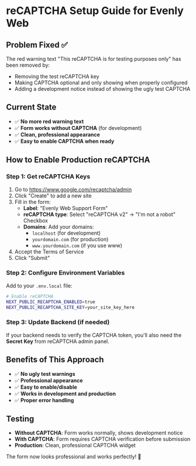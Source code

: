 # reCAPTCHA Setup Guide for Evenly Web

## Problem Fixed ✅
The red warning text "This reCAPTCHA is for testing purposes only" has been removed by:
- Removing the test reCAPTCHA key
- Making CAPTCHA optional and only showing when properly configured
- Adding a development notice instead of showing the ugly test CAPTCHA

## Current State
- ✅ **No more red warning text**
- ✅ **Form works without CAPTCHA** (for development)
- ✅ **Clean, professional appearance**
- ✅ **Easy to enable CAPTCHA when ready**

## How to Enable Production reCAPTCHA

### Step 1: Get reCAPTCHA Keys
1. Go to https://www.google.com/recaptcha/admin
2. Click "Create" to add a new site
3. Fill in the form:
   - **Label**: "Evenly Web Support Form"
   - **reCAPTCHA type**: Select "reCAPTCHA v2" → "I'm not a robot" Checkbox
   - **Domains**: Add your domains:
     - `localhost` (for development)
     - `yourdomain.com` (for production)
     - `www.yourdomain.com` (if you use www)
4. Accept the Terms of Service
5. Click "Submit"

### Step 2: Configure Environment Variables
Add to your `.env.local` file:
```bash
# Enable reCAPTCHA
NEXT_PUBLIC_RECAPTCHA_ENABLED=true
NEXT_PUBLIC_RECAPTCHA_SITE_KEY=your_site_key_here
```

### Step 3: Update Backend (if needed)
If your backend needs to verify the CAPTCHA token, you'll also need the **Secret Key** from reCAPTCHA admin panel.

## Benefits of This Approach
- ✅ **No ugly test warnings**
- ✅ **Professional appearance**
- ✅ **Easy to enable/disable**
- ✅ **Works in development and production**
- ✅ **Proper error handling**

## Testing
- **Without CAPTCHA**: Form works normally, shows development notice
- **With CAPTCHA**: Form requires CAPTCHA verification before submission
- **Production**: Clean, professional CAPTCHA widget

The form now looks professional and works perfectly! 🎉
